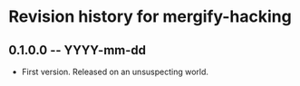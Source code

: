 # Revision history for mergify-hacking

## 0.1.0.0 -- YYYY-mm-dd

* First version. Released on an unsuspecting world.
